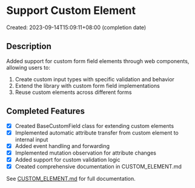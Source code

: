 # Support Custom Element

Created: 2023-09-14T15:09:11+08:00 (completion date)

## Description

Added support for custom form field elements through web components, allowing users to:
1. Create custom input types with specific validation and behavior
2. Extend the library with custom form field implementations
3. Reuse custom elements across different forms

## Completed Features

- [x] Created BaseCustomField class for extending custom elements
- [x] Implemented automatic attribute transfer from custom element to internal input
- [x] Added event handling and forwarding
- [x] Implemented mutation observation for attribute changes
- [x] Added support for custom validation logic
- [x] Created comprehensive documentation in CUSTOM_ELEMENT.md

See [CUSTOM_ELEMENT.md](../CUSTOM_ELEMENT.md) for full documentation.
